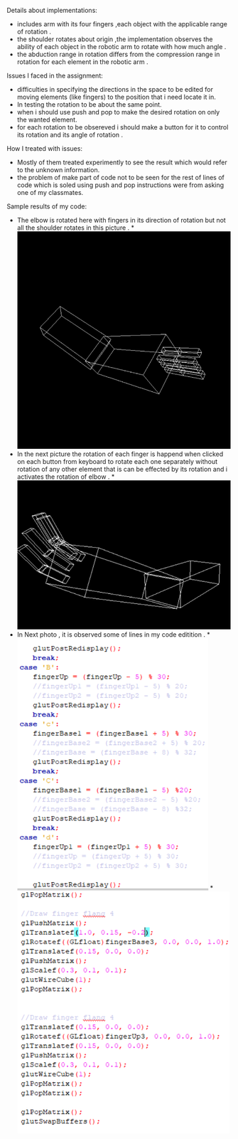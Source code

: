 
<!--Headline-->
<!--Image-->
<!--UL-->
<!-- URLs-->
      

Details about  implementations:
* includes arm with its four fingers ,each object with the applicable range of rotation .
* the shoulder rotates about origin ,the implementation observes the ability of each object in the robotic arm to rotate with how much angle .
* the abduction range in rotation differs from the compression range in rotation for each element in the robotic arm .
   
Issues I faced in the assignment:
* difficulties in specifying the directions in the space to be edited for moving elements (like fingers) to the position that i need locate it in.
* In testing the rotation to be about the same point.
* when i should use push and pop to make the desired rotation on only the wanted element.
* for each rotation to be obsereved i should make a button for it to control its rotation and its angle of rotation .

How I treated with issues:
* Mostly of them treated experimently to see the result which would refer to the unknown information.
* the problem of make part of code not to be seen for the rest of lines of code which is soled using push and pop instructions were from asking one of my classmates.

Sample results of my code:
* The elbow is rotated here with fingers in its direction of rotation but not all the shoulder rotates in this picture .
*![](Capture.PNG)
* In the next picture the rotation of each finger is happend when clicked on each button from keyboard to rotate each one separately without rotation of any other element that is can be effected by its rotation and i activates the rotation of elbow .
*![](Capture2.PNG)
* In Next photo , it is observed some of lines in my code editition .
*![](Capture3.PNG)
*![](Capture4.PNG)
   





